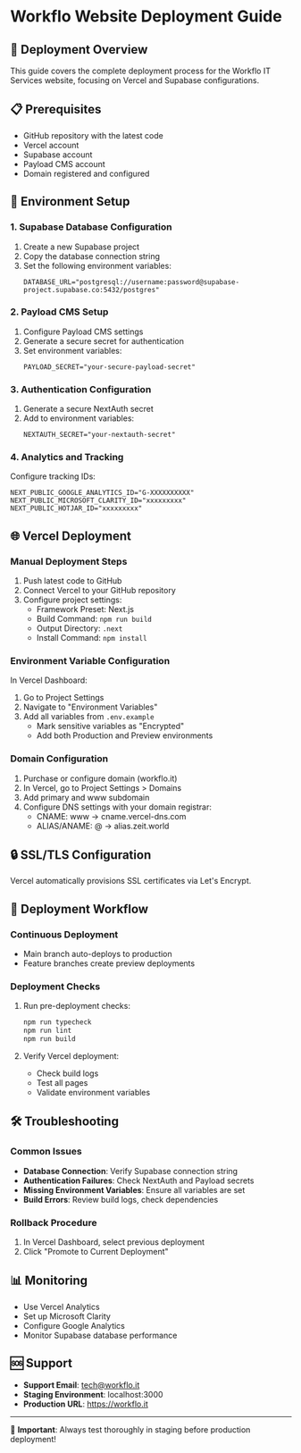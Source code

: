 # Workflo Website Deployment Guide

## 🚀 Deployment Overview

This guide covers the complete deployment process for the Workflo IT Services website, focusing on Vercel and Supabase configurations.

## 📋 Prerequisites

- GitHub repository with the latest code
- Vercel account
- Supabase account
- Payload CMS account
- Domain registered and configured

## 🔧 Environment Setup

### 1. Supabase Database Configuration

1. Create a new Supabase project
2. Copy the database connection string
3. Set the following environment variables:
   ```
   DATABASE_URL="postgresql://username:password@supabase-project.supabase.co:5432/postgres"
   ```

### 2. Payload CMS Setup

1. Configure Payload CMS settings
2. Generate a secure secret for authentication
3. Set environment variables:
   ```
   PAYLOAD_SECRET="your-secure-payload-secret"
   ```

### 3. Authentication Configuration

1. Generate a secure NextAuth secret
2. Add to environment variables:
   ```
   NEXTAUTH_SECRET="your-nextauth-secret"
   ```

### 4. Analytics and Tracking

Configure tracking IDs:
```
NEXT_PUBLIC_GOOGLE_ANALYTICS_ID="G-XXXXXXXXXX"
NEXT_PUBLIC_MICROSOFT_CLARITY_ID="xxxxxxxxx"
NEXT_PUBLIC_HOTJAR_ID="xxxxxxxxx"
```

## 🌐 Vercel Deployment

### Manual Deployment Steps

1. Push latest code to GitHub
2. Connect Vercel to your GitHub repository
3. Configure project settings:
   - Framework Preset: Next.js
   - Build Command: `npm run build`
   - Output Directory: `.next`
   - Install Command: `npm install`

### Environment Variable Configuration

In Vercel Dashboard:
1. Go to Project Settings
2. Navigate to "Environment Variables"
3. Add all variables from `.env.example`
   - Mark sensitive variables as "Encrypted"
   - Add both Production and Preview environments

### Domain Configuration

1. Purchase or configure domain (workflo.it)
2. In Vercel, go to Project Settings > Domains
3. Add primary and www subdomain
4. Configure DNS settings with your domain registrar:
   - CNAME: www → cname.vercel-dns.com
   - ALIAS/ANAME: @ → alias.zeit.world

## 🔒 SSL/TLS Configuration

Vercel automatically provisions SSL certificates via Let's Encrypt.

## 🚦 Deployment Workflow

### Continuous Deployment

- Main branch auto-deploys to production
- Feature branches create preview deployments

### Deployment Checks

1. Run pre-deployment checks:
   ```bash
   npm run typecheck
   npm run lint
   npm run build
   ```

2. Verify Vercel deployment:
   - Check build logs
   - Test all pages
   - Validate environment variables

## 🛠️ Troubleshooting

### Common Issues

- **Database Connection**: Verify Supabase connection string
- **Authentication Failures**: Check NextAuth and Payload secrets
- **Missing Environment Variables**: Ensure all variables are set
- **Build Errors**: Review build logs, check dependencies

### Rollback Procedure

1. In Vercel Dashboard, select previous deployment
2. Click "Promote to Current Deployment"

## 📊 Monitoring

- Use Vercel Analytics
- Set up Microsoft Clarity
- Configure Google Analytics
- Monitor Supabase database performance

## 🆘 Support

- **Support Email**: tech@workflo.it
- **Staging Environment**: localhost:3000
- **Production URL**: https://workflo.it

---

🚨 **Important**: Always test thoroughly in staging before production deployment!